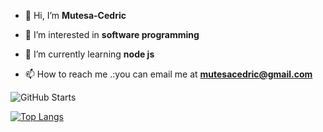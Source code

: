 - **👋** Hi, I’m **Mutesa-Cedric**
- 👀 I’m interested in **software programming**
- 🌱 I’m currently learning **node js** 

- 📫 How to reach me .:you can email me at **mutesacedric@gmail.com**

<!---
Mutesa-Cedric/Mutesa-Cedric is a ✨ special ✨ repository because its `README.md` (this file) appears on your GitHub profile.
You can click the Preview link to take a look at your changes.
--->

![GitHub Starts](https://github-readme-stats.vercel.app/api?username=Mutesa-Cedric&theme=radical&show_icons=true&include_all_commits=true)
<!-- ![Anurag's GitHub stats](https://github-readme-stats.vercel.app/api?username=Mutesa-Cedric&theme=dark&show_icons=true) -->

[![Top Langs](https://github-readme-stats.vercel.app/api/top-langs/?username=Mutesa-Cedric&exclude_repo=food-delivery)](https://github.com/Mutesa-cedric/github-readme-stats)
